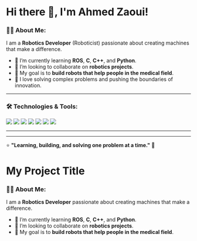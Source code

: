 # Hi there 👋, I'm Ahmed Zaoui!

### 👨‍💻 About Me:
I am a **Robotics Developer** (Roboticist) passionate about creating machines that make a difference.  
- 🌱 I’m currently learning **ROS**, **C**, **C++**, and **Python**.  
- 🤝 I’m looking to collaborate on **robotics projects**.  
- 🚀 My goal is to **build robots that help people in the medical field**.  
- 🧠 I love solving complex problems and pushing the boundaries of innovation.  


---

### 🛠️ Technologies & Tools:
<p align="left">
  <img src="https://img.shields.io/badge/-C-A8B9CC?style=flat&logo=c&logoColor=white" />
  <img src="https://img.shields.io/badge/-C++-00599C?style=flat&logo=cplusplus" />
  <img src="https://img.shields.io/badge/-Python-333333?style=flat&logo=python" />
  <img src="https://img.shields.io/badge/-ROS-22314E?style=flat&logo=ros&logoColor=white" />
  <img src="https://img.shields.io/badge/-Linux-333333?style=flat&logo=linux" />
  <img src="https://img.shields.io/badge/-Git-333333?style=flat&logo=git" />
  <img src="https://img.shields.io/badge/-VSCode-333333?style=flat&logo=visualstudiocode" />
</p>

---

<!-- ### 🔗 Connect with Me:
[![LinkedIn](https://img.shields.io/badge/-LinkedIn-0077B5?style=flat&logo=linkedin)](https://www.linkedin.com/in/ahmedzaoui2417)  
[![Portfolio](https://img.shields.io/badge/-Portfolio-000000?style=flat&logo=react)](https://your-website.com)  
[![Email](https://img.shields.io/badge/-Email-D14836?style=flat&logo=gmail&logoColor=white)](mailto:your.email@example.com)

---

### 📊 GitHub Stats:
![Your GitHub stats](https://github-readme-stats.vercel.app/api?username=your-username&show_icons=true&theme=dark)

![Top Languages](https://github-readme-stats.vercel.app/api/top-langs/?username=your-username&layout=compact&theme=dark) -->

---

⭐ **"Learning, building, and solving one problem at a time."** 🚀 

# My Project Title

<!-- This section is about me -->

### 👨‍💻 About Me:
I am a **Robotics Developer** passionate about creating machines that make a difference.  
- 🌱 I’m currently learning **ROS**, **C**, **C++**, and **Python**.  
- 🤝 I’m looking to collaborate on **robotics projects**.  
- 🚀 My goal is to **build robots that help people in the medical field**.  

<!-- End of About Me -->

